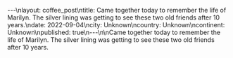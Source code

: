 ---\nlayout: coffee_post\ntitle: Came together today to remember the life of Marilyn. The silver lining was getting to see these two old friends after 10 years.\ndate: 2022-09-04\ncity: Unknown\ncountry: Unknown\ncontinent: Unknown\npublished: true\n---\n\nCame together today to remember the life of Marilyn. The silver lining was getting to see these two old friends after 10 years.